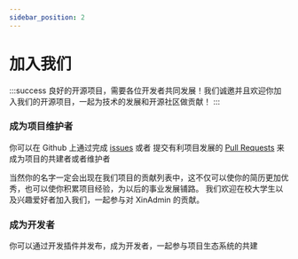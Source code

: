```yaml
---
sidebar_position: 2
---
```


# 加入我们

:::success
良好的开源项目，需要各位开发者共同发展！我们诚邀并且欢迎你加入我们的开源项目，一起为技术的发展和开源社区做贡献！
:::

### 成为项目维护者

你可以在 Github 上通过完成 [issues](https://github.com/xiaoliu978/Xin-Admin/issues) 或者 提交有利项目发展的 [Pull Requests](https://github.com/xiaoliu978/Xin-Admin//pulls) 来成为项目的共建者或者维护者

当然你的名字一定会出现在我们项目的贡献列表中，这不仅可以使你的简历更加优秀，也可以使你积累项目经验，为以后的事业发展铺路。
我们欢迎在校大学生以及兴趣爱好者加入我们，一起参与对 XinAdmin 的贡献。

### 成为开发者

你可以通过开发插件并发布，成为开发者，一起参与项目生态系统的共建
